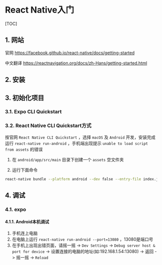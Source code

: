 # React Native入门

[TOC]

## 1. 网站

官网
<https://facebook.github.io/react-native/docs/getting-started>

中文翻译
<https://reactnavigation.org/docs/zh-Hans/getting-started.html>

## 2. 安装

## 3. 初始化项目

### 3.1. Expo CLI Quickstart

### 3.2. React Native CLI Quickstart方式

按官网 `React Native CLI Quickstart` ，选择 `macOS` 及 `Android` 开发，安装完成运行 ```react-native run-android``` ，手机端出现提示
 `unable to load script from assets` 的错误

1. 在 `android/app/src/main` 目录下创建一个 `assets` 空文件夹

2. 运行下面命令

```sh
react-native bundle --platform android --dev false --entry-file index.js --bundle-output android/app/src/main/assets/index.android.bundle --assets-dest android/app/src/main/res
```

## 4. 调试

### 4.1. expo

#### 4.1.1. Android本机调试

1. 手机连上电脑
2. 在电脑上运行 ```react-native run-android --port=13080``` ，13080是端口号
3. 在手机上出现出错页面，请摇一摇 -> `Dev Settings` -> `Debug server host & port for device` -> 设置连接的电脑的地址(如:192.168.1.54:13080) -> 返回 -> 摇一摇 -> `Reload`
